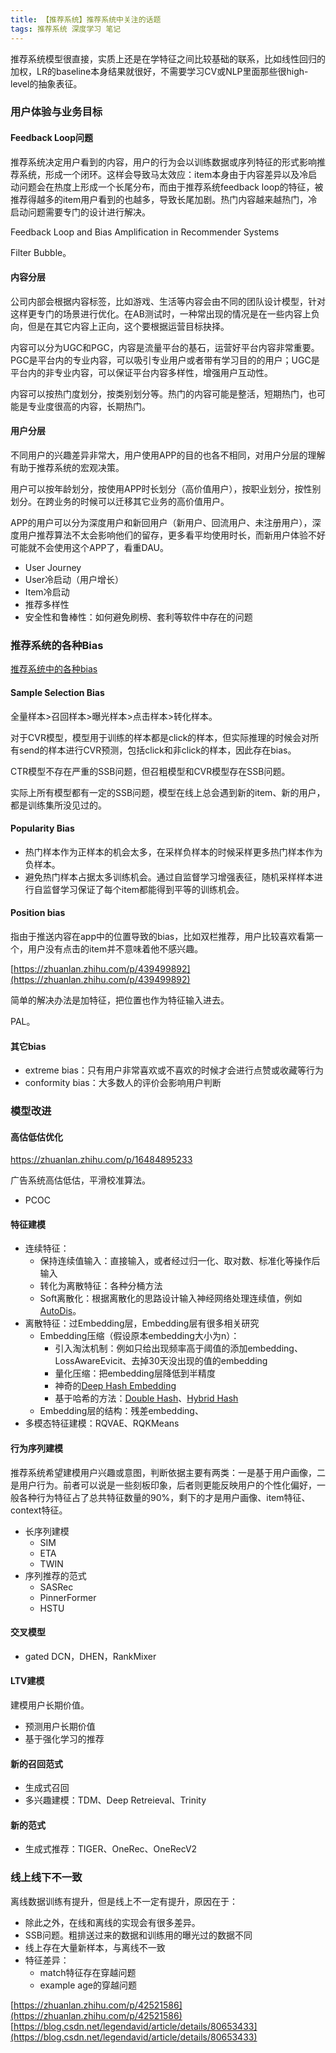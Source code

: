 ```yaml
---
title: 【推荐系统】推荐系统中关注的话题
tags: 推荐系统 深度学习 笔记
---
```


<!-- 
updates:
* 202508:一边面试，一边学习，花了很久写的
* 202509: 开始泛读论文去写
-->


推荐系统模型很直接，实质上还是在学特征之间比较基础的联系，比如线性回归的加权，LR的baseline本身结果就很好，不需要学习CV或NLP里面那些很high-level的抽象表征。

### 用户体验与业务目标

#### Feedback Loop问题

推荐系统决定用户看到的内容，用户的行为会以训练数据或序列特征的形式影响推荐系统，形成一个闭环。这样会导致马太效应：item本身由于内容差异以及冷启动问题会在热度上形成一个长尾分布，而由于推荐系统feedback loop的特征，被推荐得越多的item用户看到的也越多，导致长尾加剧。热门内容越来越热门，冷启动问题需要专门的设计进行解决。

Feedback Loop and Bias Amplification in Recommender Systems

Filter Bubble。

#### 内容分层

公司内部会根据内容标签，比如游戏、生活等内容会由不同的团队设计模型，针对这样更专门的场景进行优化。在AB测试时，一种常出现的情况是在一些内容上负向，但是在其它内容上正向，这个要根据运营目标抉择。

内容可以分为UGC和PGC，内容是流量平台的基石，运营好平台内容非常重要。PGC是平台内的专业内容，可以吸引专业用户或者带有学习目的的用户；UGC是平台内的非专业内容，可以保证平台内容多样性，增强用户互动性。

内容可以按热门度划分，按类别划分等。热门的内容可能是整活，短期热门，也可能是专业度很高的内容，长期热门。

#### 用户分层

不同用户的兴趣差异非常大，用户使用APP的目的也各不相同，对用户分层的理解有助于推荐系统的宏观决策。

用户可以按年龄划分，按使用APP时长划分（高价值用户），按职业划分，按性别划分。在跨业务的时候可以迁移其它业务的高价值用户。

APP的用户可以分为深度用户和新回用户（新用户、回流用户、未注册用户），深度用户推荐算法不太会影响他们的留存，更多看平均使用时长，而新用户体验不好可能就不会使用这个APP了，看重DAU。

* User Journey
* User冷启动（用户增长）
* Item冷启动
* 推荐多样性
* 安全性和鲁棒性：如何避免刷榜、套利等软件中存在的问题


### 推荐系统的各种Bias

[推荐系统中的各种bias](https://zhuanlan.zhihu.com/p/428037218)

#### Sample Selection Bias

全量样本>召回样本>曝光样本>点击样本>转化样本。

对于CVR模型，模型用于训练的样本都是click的样本，但实际推理的时候会对所有send的样本进行CVR预测，包括click和非click的样本，因此存在bias。

CTR模型不存在严重的SSB问题，但召粗模型和CVR模型存在SSB问题。

实际上所有模型都有一定的SSB问题，模型在线上总会遇到新的item、新的用户，都是训练集所没见过的。

#### Popularity Bias

* 热门样本作为正样本的机会太多，在采样负样本的时候采样更多热门样本作为负样本。
* 避免热门样本占据太多训练机会。通过自监督学习增强表征，随机采样样本进行自监督学习保证了每个item都能得到平等的训练机会。

#### Position bias

指由于推送内容在app中的位置导致的bias，比如双栏推荐，用户比较喜欢看第一个，用户没有点击的item并不意味着他不感兴趣。

[https://zhuanlan.zhihu.com/p/439499892](https://zhuanlan.zhihu.com/p/439499892)

简单的解决办法是加特征，把位置也作为特征输入进去。

PAL。

#### 其它bias
* extreme bias：只有用户非常喜欢或不喜欢的时候才会进行点赞或收藏等行为
* conformity bias：大多数人的评价会影响用户判断


### 模型改进

#### 高估低估优化

https://zhuanlan.zhihu.com/p/16484895233

广告系统高估低估，平滑校准算法。

* PCOC

#### 特征建模

* 连续特征：
    * 保持连续值输入：直接输入，或者经过归一化、取对数、标准化等操作后输入
    * 转化为离散特征：各种分桶方法
    * Soft离散化：根据离散化的思路设计输入神经网络处理连续值，例如[AutoDis](https://arxiv.org/pdf/2012.08986)。
* 离散特征：过Embedding层，Embedding层有很多相关研究
    * Embedding压缩（假设原本embedding大小为n）：
        * 引入淘汰机制：例如只给出现频率高于阈值的添加embedding、LossAwareEvicit、去掉30天没出现的值的embedding
        * 量化压缩：把embedding层降低到半精度
        * 神奇的[Deep Hash Embedding](https://arxiv.org/pdf/2010.10784)
        * 基于哈希的方法：[Double Hash](https://arxiv.org/abs/1709.03933)、[Hybrid Hash](https://arxiv.org/pdf/2007.14523)
    * Embedding层的结构：残差embedding、
* 多模态特征建模：RQVAE、RQKMeans

#### 行为序列建模

推荐系统希望建模用户兴趣或意图，判断依据主要有两类：一是基于用户画像，二是用户行为。前者可以说是一些刻板印象，后者则更能反映用户的个性化偏好，一般各种行为特征占了总共特征数量的90%，剩下的才是用户画像、item特征、context特征。

* 长序列建模
    * SIM
    * ETA
    * TWIN
* 序列推荐的范式
    * SASRec
    * PinnerFormer
    * HSTU

#### 交叉模型

* gated DCN，DHEN，RankMixer

#### LTV建模

建模用户长期价值。

* 预测用户长期价值
* 基于强化学习的推荐

#### 新的召回范式

* 生成式召回
* 多兴趣建模：TDM、Deep Retreieval、Trinity

#### 新的范式

* 生成式推荐：TIGER、OneRec、OneRecV2

### 线上线下不一致

离线数据训练有提升，但是线上不一定有提升，原因在于：
- 除此之外，在线和离线的实现会有很多差异。
- SSB问题。粗排送过来的数据和训练用的曝光过的数据不同
- 线上存在大量新样本，与离线不一致
- 特征差异：
    - match特征存在穿越问题
    - example age的穿越问题

[https://zhuanlan.zhihu.com/p/42521586](https://zhuanlan.zhihu.com/p/42521586)
[https://blog.csdn.net/legendavid/article/details/80653433](https://blog.csdn.net/legendavid/article/details/80653433)
